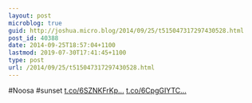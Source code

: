 ```yaml
---
layout: post
microblog: true
guid: http://joshua.micro.blog/2014/09/25/t515047317297430528.html
post_id: 40388
date: 2014-09-25T18:57:04+1100
lastmod: 2019-07-30T17:41:45+1100
type: post
url: /2014/09/25/t515047317297430528.html
---
```

#Noosa #sunset [t.co/6SZNKFrKp...](http://t.co/6SZNKFrKp2) [t.co/6CpgGIYTC...](http://t.co/6CpgGIYTCb)
